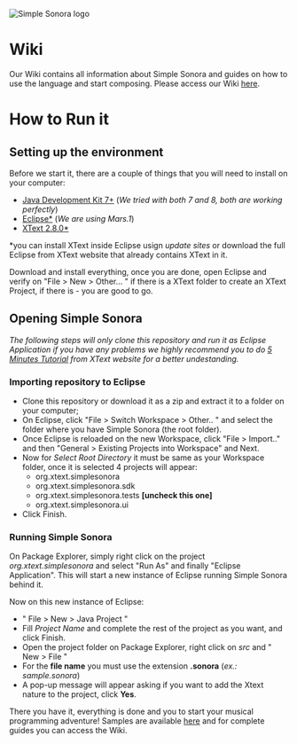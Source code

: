 ![Simple Sonora logo](https://raw.githubusercontent.com/UFSCar-CS-011/simple-sonora/master/docs/simple-sonora-logo.png)

# Wiki
Our Wiki contains all information about Simple Sonora and guides on how to use the language and start composing.
Please access our Wiki [here](https://github.com/UFSCar-CS-011/simple-sonora/wiki).

# How to Run it

## Setting up the environment
Before we start it, there are a couple of things that you will need to install on your computer:
* [Java Development Kit 7+](http://www.oracle.com/technetwork/java/javase/downloads/index.html) (_We tried with both 7 and 8, both are working perfectly_)
* [Eclipse*](https://eclipse.org) (_We are using Mars.1_)
* [XText 2.8.0*](https://eclipse.org/Xtext/download.html)

*you can install XText inside Eclipse usign _update sites_ or download the full Eclipse from XText website that already contains XText in it.

Download and install everything, once you are done, open Eclipse and verify on "File > New > Other... " if there is a XText folder to create an XText Project, if there is - you are good to go. 

## Opening Simple Sonora
_The following steps will only clone this repository and run it as *Eclipse Application* if you have any problems we highly recommend you to do [5 Minutes Tutorial](https://eclipse.org/Xtext/documentation/101_five_minutes.html) from XText website for a better undestanding._

### Importing repository to Eclipse
* Clone this repository or download it as a zip and extract it to a folder on your computer;
* On Eclipse, click "File > Switch Workspace > Other.. " and select the folder where you have Simple Sonora (the root folder).
* Once Eclipse is reloaded on the new Workspace, click "File > Import.." and then "General > Existing Projects into Workspace" and Next.
* Now for _Select Root Directory_ it must be same as your Workspace folder, once it is selected 4 projects will appear:
  * org.xtext.simplesonora
  * org.xtext.simplesonora.sdk
  * org.xtext.simplesonora.tests  **[uncheck this one]**
  * org.xtext.simplesonora.ui
* Click Finish.

### Running Simple Sonora
On Package Explorer, simply right click on the project *org.xtext.simplesonora* and select "Run As" and finally "Eclipse Application". This will start a new instance of Eclipse running Simple Sonora behind it.

Now on this new instance of Eclipse:
* " File > New > Java Project "
* Fill _Project Name_ and complete the rest of the project as you want, and click Finish.
* Open the project folder on Package Explorer, right click on _src_ and " New > File "
* For the __file name__ you must use the extension __.sonora__ (_ex.: sample.sonora_)
* A pop-up message will appear asking if you want to add the Xtext nature to the project, click **Yes**.

There you have it, everything is done and you to start your musical programming adventure!
Samples are available [here](https://github.com/UFSCar-CS-011/simple-sonora/tree/master/samples) and for complete guides you can access the Wiki.
